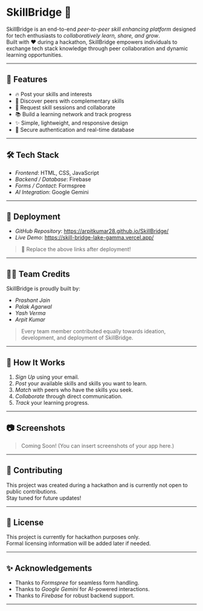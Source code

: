 # SkillBridge 🚀

SkillBridge is an end-to-end *peer-to-peer skill enhancing platform* designed for tech enthusiasts to *collaboratively learn, share, and grow*.  
Built with ❤ during a hackathon, SkillBridge empowers individuals to exchange tech stack knowledge through peer collaboration and dynamic learning opportunities.

---

## 🌟 Features

- 🔥 Post your skills and interests
- 🔎 Discover peers with complementary skills
- 🤝 Request skill sessions and collaborate
- 📚 Build a learning network and track progress
- ✨ Simple, lightweight, and responsive design
- 🔐 Secure authentication and real-time database

---

## 🛠 Tech Stack

- *Frontend*: HTML, CSS, JavaScript
- *Backend / Database*: Firebase
- *Forms / Contact*: Formspree
- *AI Integration*: Google Gemini

---

## 🚀 Deployment

- *GitHub Repository*: https://arpitkumar28.github.io/SkillBridge/
- *Live Demo*: https://skill-bridge-lake-gamma.vercel.app/

> 🔖 Replace the above links after deployment!

---

## 👨‍💻 Team Credits

SkillBridge is proudly built by:

- *Prashant Jain*
- *Palak Agarwal*
- *Yash Verma*
- *Arpit Kumar*

> Every team member contributed equally towards ideation, development, and deployment of SkillBridge.

---

## 📌 How It Works

1. *Sign Up* using your email.
2. *Post* your available skills and skills you want to learn.
3. *Match* with peers who have the skills you seek.
4. *Collaborate* through direct communication.
5. *Track* your learning progress.

---

## 📷 Screenshots

> Coming Soon! (You can insert screenshots of your app here.)

---

## 📢 Contributing

This project was created during a hackathon and is currently not open to public contributions.  
Stay tuned for future updates!

---

## 📄 License

This project is currently for hackathon purposes only.  
Formal licensing information will be added later if needed.

---

## ✨ Acknowledgements

- Thanks to *Formspree* for seamless form handling.
- Thanks to *Google Gemini* for AI-powered interactions.
- Thanks to *Firebase* for robust backend support.

---
